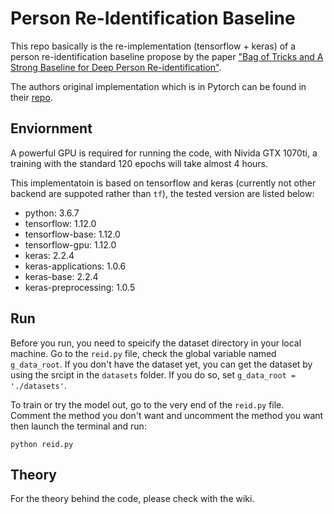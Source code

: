 # Person Re-Identification Baseline

This repo basically is the re-implementation (tensorflow + keras) of a person
re-identification baseline propose by the paper
["Bag of Tricks and A Strong Baseline for Deep Person Re-identification"](https://arxiv.org/abs/1903.07071).

The authors original implementation which is in Pytorch can be found in their
[repo](https://github.com/michuanhaohao/reid-strong-baseline).


## Enviornment

A powerful GPU is required for running the code, with Nivida GTX 1070ti, a training with the standard 120 epochs
will take almost 4 hours.

This implementatoin is based on tensorflow and keras (currently not other backend are suppoted rather
than `tf`), the tested version are listed below:

- python:               3.6.7
- tensorflow:           1.12.0
- tensorflow-base:      1.12.0
- tensorflow-gpu:       1.12.0
- keras:                2.2.4
- keras-applications:   1.0.6
- keras-base:           2.2.4
- keras-preprocessing:  1.0.5

## Run

Before you run, you need to speicify the dataset directory in your local machine. Go to the `reid.py` file,
check the global variable named `g_data_root`. If you don't have the dataset yet, you can get the dataset by
using the srcipt in the `datasets` folder. If you do so, set `g_data_root = './datasets'`.

To train or try the model out, go to the very end of the `reid.py` file. Comment the method you don't want
and uncomment the method you want then launch the terminal and run:

```
python reid.py
```

## Theory

For the theory behind the code, please check with the wiki.

